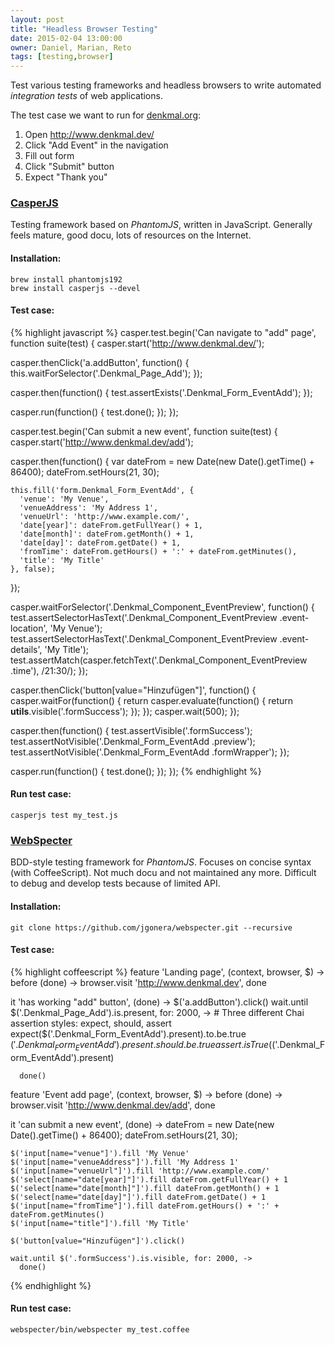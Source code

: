 ```yaml
---
layout: post
title: "Headless Browser Testing"
date: 2015-02-04 13:00:00
owner: Daniel, Marian, Reto
tags: [testing,browser]
---
```


Test various testing frameworks and headless browsers to write automated *integration tests* of web applications.

<!--more-->

The test case we want to run for [denkmal.org](https://github.com/denkmal/denkmal.org/):

1. Open http://www.denkmal.dev/
2. Click "Add Event" in the navigation
3. Fill out form
4. Click "Submit" button
5. Expect "Thank you"

### [CasperJS](http://casperjs.org/)
Testing framework based on *PhantomJS*, written in JavaScript.
Generally feels mature, good docu, lots of resources on the Internet.

#### Installation:

```
brew install phantomjs192
brew install casperjs --devel
```

#### Test case:
{% highlight javascript %}
casper.test.begin('Can navigate to "add" page', function suite(test) {
  casper.start('http://www.denkmal.dev/');

  casper.thenClick('a.addButton', function() {
    this.waitForSelector('.Denkmal_Page_Add');
  });

  casper.then(function() {
    test.assertExists('.Denkmal_Form_EventAdd');
  });

  casper.run(function() {
    test.done();
  });
});

casper.test.begin('Can submit a new event', function suite(test) {
  casper.start('http://www.denkmal.dev/add');

  casper.then(function() {
    var dateFrom = new Date(new Date().getTime() + 86400);
    dateFrom.setHours(21, 30);

    this.fill('form.Denkmal_Form_EventAdd', {
      'venue': 'My Venue',
      'venueAddress': 'My Address 1',
      'venueUrl': 'http://www.example.com/',
      'date[year]': dateFrom.getFullYear() + 1,
      'date[month]': dateFrom.getMonth() + 1,
      'date[day]': dateFrom.getDate() + 1,
      'fromTime': dateFrom.getHours() + ':' + dateFrom.getMinutes(),
      'title': 'My Title'
    }, false);
  });

  casper.waitForSelector('.Denkmal_Component_EventPreview', function() {
    test.assertSelectorHasText('.Denkmal_Component_EventPreview .event-location', 'My Venue');
    test.assertSelectorHasText('.Denkmal_Component_EventPreview .event-details', 'My Title');
    test.assertMatch(casper.fetchText('.Denkmal_Component_EventPreview .time'), /21:30/);
  });

  casper.thenClick('button[value="Hinzufügen"]', function() {
    casper.waitFor(function() {
      return casper.evaluate(function() {
        return __utils__.visible('.formSuccess');
      });
    });
    casper.wait(500);
  });

  casper.then(function() {
    test.assertVisible('.formSuccess');
    test.assertNotVisible('.Denkmal_Form_EventAdd .preview');
    test.assertNotVisible('.Denkmal_Form_EventAdd .formWrapper');
  });

  casper.run(function() {
    test.done();
  });
});
{% endhighlight %}

#### Run test case:

```
casperjs test my_test.js
```

### [WebSpecter](webspecter)
BDD-style testing framework for *PhantomJS*. Focuses on concise syntax (with CoffeeScript).
Not much docu and not maintained any more. Difficult to debug and develop tests because of limited API.

#### Installation:
```
git clone https://github.com/jgonera/webspecter.git --recursive
```

#### Test case:
{% highlight coffeescript %}
feature 'Landing page', (context, browser, $) ->
  before (done) -> browser.visit 'http://www.denkmal.dev', done

  it 'has working "add" button', (done) ->
    $('a.addButton').click()
    wait.until $('.Denkmal_Page_Add').is.present, for: 2000, ->
      # Three different Chai assertion styles: expect, should, assert
      expect($('.Denkmal_Form_EventAdd').present).to.be.true
      $('.Denkmal_Form_EventAdd').present.should.be.true
      assert.isTrue($('.Denkmal_Form_EventAdd').present)

      done()

feature 'Event add page', (context, browser, $) ->
  before (done) -> browser.visit 'http://www.denkmal.dev/add', done

  it 'can submit a new event', (done) ->
    dateFrom = new Date(new Date().getTime() + 86400);
    dateFrom.setHours(21, 30);

    $('input[name="venue"]').fill 'My Venue'
    $('input[name="venueAddress"]').fill 'My Address 1'
    $('input[name="venueUrl"]').fill 'http://www.example.com/'
    $('select[name="date[year]"]').fill dateFrom.getFullYear() + 1
    $('select[name="date[month]"]').fill dateFrom.getMonth() + 1
    $('select[name="date[day]"]').fill dateFrom.getDate() + 1
    $('input[name="fromTime"]').fill dateFrom.getHours() + ':' + dateFrom.getMinutes()
    $('input[name="title"]').fill 'My Title'

    $('button[value="Hinzufügen"]').click()

    wait.until $('.formSuccess').is.visible, for: 2000, ->
      done()
{% endhighlight %}

#### Run test case:
```
webspecter/bin/webspecter my_test.coffee
```

